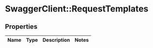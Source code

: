 # SwaggerClient::RequestTemplates

## Properties
Name | Type | Description | Notes
------------ | ------------- | ------------- | -------------


